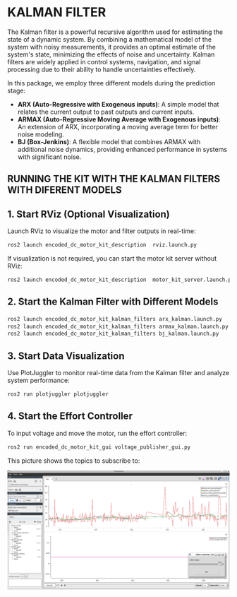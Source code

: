 # KALMAN FILTER 

The Kalman filter is a powerful recursive algorithm used for estimating the state of a dynamic system. By combining a mathematical model of the system with noisy measurements, it provides an optimal estimate of the system's state, minimizing the effects of noise and uncertainty. Kalman filters are widely applied in control systems, navigation, and signal processing due to their ability to handle uncertainties effectively.

In this package, we employ three different models during the prediction stage:

 - **ARX (Auto-Regressive with Exogenous inputs)**: A simple model that relates the current output to past outputs and current inputs.
 - **ARMAX (Auto-Regressive Moving Average with Exogenous inputs)**: An extension of ARX, incorporating a moving average term for better noise modeling.
 - **BJ (Box-Jenkins)**: A flexible model that combines ARMAX with additional noise dynamics, providing enhanced performance in systems with significant noise.


## RUNNING THE KIT WITH THE KALMAN FILTERS WITH DIFERENT MODELS

## 1. Start RViz (Optional Visualization)

Launch RViz to visualize the motor and filter outputs in real-time:

```bash
ros2 launch encoded_dc_motor_kit_description  rviz.launch.py
```

If visualization is not required, you can start the motor kit server without RViz:

```bash
ros2 launch encoded_dc_motor_kit_description  motor_kit_server.launch.py
```

## 2. Start the Kalman Filter with Different Models
```bash
ros2 launch encoded_dc_motor_kit_kalman_filters arx_kalman.launch.py
ros2 launch encoded_dc_motor_kit_kalman_filters armax_kalman.launch.py
ros2 launch encoded_dc_motor_kit_kalman_filters bj_kalman.launch.py
```

## 3. Start Data Visualization

Use PlotJuggler to monitor real-time data from the Kalman filter and analyze system performance:

```bash
ros2 run plotjuggler plotjuggler
```

## 4. Start the Effort Controller

To input voltage and move the motor, run the effort controller:

```bash
ros2 run encoded_dc_motor_kit_gui voltage_publisher_gui.py
```

This picture shows the topics to subscribe to:

![TOPIC VIEWR](/encoded_dc_motor_kit_kalman_filters/documentation/images/view_topics.png)
